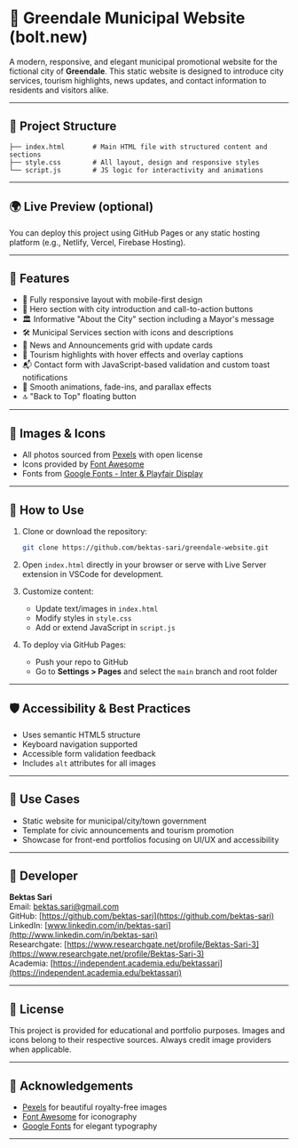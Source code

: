 # 🌆 Greendale Municipal Website (bolt.new)

A modern, responsive, and elegant municipal promotional website for the fictional city of **Greendale**. 
This static website is designed to introduce city services, tourism highlights, news updates, and contact information to residents and visitors alike.

---

## 📁 Project Structure

```
├── index.html       # Main HTML file with structured content and sections
├── style.css        # All layout, design and responsive styles
└── script.js        # JS logic for interactivity and animations
```

---

## 🌍 Live Preview (optional)

You can deploy this project using GitHub Pages or any static hosting platform (e.g., Netlify, Vercel, Firebase Hosting).

---

## 🧩 Features

* 🧭 Fully responsive layout with mobile-first design
* 🌇 Hero section with city introduction and call-to-action buttons
* 🏛️ Informative "About the City" section including a Mayor's message
* 🛠️ Municipal Services section with icons and descriptions
* 📰 News and Announcements grid with update cards
* 🌄 Tourism highlights with hover effects and overlay captions
* 📬 Contact form with JavaScript-based validation and custom toast notifications
* 🎨 Smooth animations, fade-ins, and parallax effects
* 🔝 "Back to Top" floating button

---

## 📸 Images & Icons

* All photos sourced from [Pexels](https://pexels.com) with open license
* Icons provided by [Font Awesome](https://fontawesome.com)
* Fonts from [Google Fonts - Inter & Playfair Display](https://fonts.google.com)

---

## 🚀 How to Use

1. Clone or download the repository:

   ```bash
   git clone https://github.com/bektas-sari/greendale-website.git
   ```

2. Open `index.html` directly in your browser or serve with Live Server extension in VSCode for development.

3. Customize content:

   * Update text/images in `index.html`
   * Modify styles in `style.css`
   * Add or extend JavaScript in `script.js`

4. To deploy via GitHub Pages:

   * Push your repo to GitHub
   * Go to **Settings > Pages** and select the `main` branch and root folder

---

## 🛡️ Accessibility & Best Practices

* Uses semantic HTML5 structure
* Keyboard navigation supported
* Accessible form validation feedback
* Includes `alt` attributes for all images

---

## 🎯 Use Cases

* Static website for municipal/city/town government
* Template for civic announcements and tourism promotion
* Showcase for front-end portfolios focusing on UI/UX and accessibility

---

## 👤 Developer

**Bektas Sari**  <br>
Email: [bektas.sari@gmail.com](mailto:bektas.sari@gmail.com)  <br>
GitHub: [https://github.com/bektas-sari](https://github.com/bektas-sari)  <br>
LinkedIn: [www.linkedin.com/in/bektas-sari](http://www.linkedin.com/in/bektas-sari)  <br>
Researchgate: [https://www.researchgate.net/profile/Bektas-Sari-3](https://www.researchgate.net/profile/Bektas-Sari-3)  <br>
Academia: [https://independent.academia.edu/bektassari](https://independent.academia.edu/bektassari)  <br>

---

## 📃 License

This project is provided for educational and portfolio purposes. Images and icons belong to their respective sources. Always credit image providers when applicable.

---

## 🙌 Acknowledgements

* [Pexels](https://pexels.com) for beautiful royalty-free images
* [Font Awesome](https://fontawesome.com) for iconography
* [Google Fonts](https://fonts.google.com) for elegant typography

---
